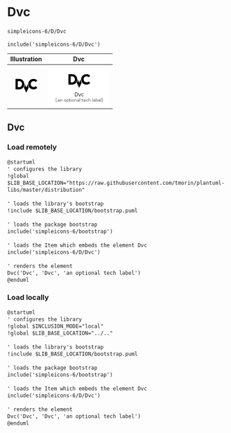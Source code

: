 # Dvc


```text
simpleicons-6/D/Dvc
```

```text
include('simpleicons-6/D/Dvc')
```



| Illustration | Dvc |
| :---: | :---: |
| ![illustration for Illustration](../../simpleicons-6/D/Dvc.png) | ![illustration for Dvc](../../simpleicons-6/D/Dvc.Local.png) |




## Dvc

### Load remotely
```plantuml
@startuml
' configures the library
!global $LIB_BASE_LOCATION="https://raw.githubusercontent.com/tmorin/plantuml-libs/master/distribution"

' loads the library's bootstrap
!include $LIB_BASE_LOCATION/bootstrap.puml

' loads the package bootstrap
include('simpleicons-6/bootstrap')

' loads the Item which embeds the element Dvc
include('simpleicons-6/D/Dvc')

' renders the element
Dvc('Dvc', 'Dvc', 'an optional tech label')
@enduml
```

### Load locally
```plantuml
@startuml
' configures the library
!global $INCLUSION_MODE="local"
!global $LIB_BASE_LOCATION="../.."

' loads the library's bootstrap
!include $LIB_BASE_LOCATION/bootstrap.puml

' loads the package bootstrap
include('simpleicons-6/bootstrap')

' loads the Item which embeds the element Dvc
include('simpleicons-6/D/Dvc')

' renders the element
Dvc('Dvc', 'Dvc', 'an optional tech label')
@enduml
```

